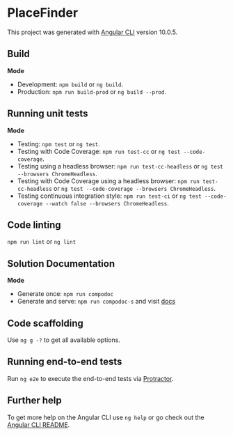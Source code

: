 # PlaceFinder

This project was generated with [Angular CLI](https://github.com/angular/angular-cli) version 10.0.5.

## Build

**Mode**

- Development: `npm build` or `ng build`.
- Production: `npm run build-prod` or `ng build --prod`.

## Running unit tests

**Mode**

- Testing: `npm test` or `ng test`.
- Testing with Code Coverage: `npm run test-cc` or `ng test --code-coverage`.
- Testing using a headless browser: `npm run test-cc-headless` or `ng test --browsers ChromeHeadless`.
- Testing with Code Coverage using a headless browser: `npm run test-cc-headless` or `ng test --code-coverage --browsers ChromeHeadless`.
- Testing continuous integration style: `npm run test-ci` or `ng test --code-coverage --watch false --browsers ChromeHeadless`.

## Code linting

`npm run lint` or `ng lint`

## Solution Documentation

**Mode**

- Generate once: `npm run compodoc`
- Generate and serve: `npm run compodoc-s` and visit [docs](http://127.0.0.1:8080)

## Code scaffolding

Use `ng g -?` to get all available options.

## Running end-to-end tests

Run `ng e2e` to execute the end-to-end tests via [Protractor](http://www.protractortest.org/).

## Further help

To get more help on the Angular CLI use `ng help` or go check out the [Angular CLI README](https://github.com/angular/angular-cli/blob/master/README.md).
